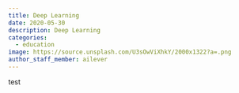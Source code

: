 ```yaml
---
title: Deep Learning
date: 2020-05-30
description: Deep Learning
categories:
  - education
image: https://source.unsplash.com/U3sOwViXhkY/2000x1322?a=.png
author_staff_member: ailever
---
```


test
